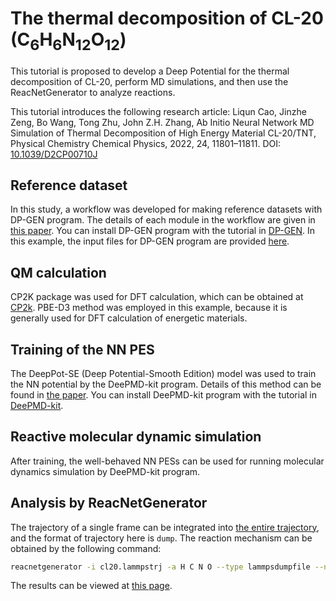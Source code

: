 # The thermal decomposition of CL-20 (C<sub>6</sub>H<sub>6</sub>N<sub>12</sub>O<sub>12</sub>)

This tutorial is proposed to develop a Deep Potential for the thermal decomposition of CL-20, perform MD simulations, and then use the ReacNetGenerator to analyze reactions.  

This tutorial introduces the following research article:
Liqun Cao, Jinzhe Zeng, Bo Wang, Tong Zhu, John Z.H. Zhang, Ab Initio Neural Network MD Simulation of Thermal Decomposition of High Energy Material CL-20/TNT, Physical Chemistry Chemical Physics, 2022, 24, 11801–11811. DOI: [10.1039/D2CP00710J](https://doi.org/10.1039/D2CP00710J)

## Reference dataset

In this study, a workflow was developed for making reference datasets with DP-GEN program. The details of each module in the workflow are given in [this paper](https://doi.org/10.1039/D2CP00710J).
You can install DP-GEN program with the tutorial in [DP-GEN](https://github.com/deepmodeling/dpgen). In this example, the input files for DP-GEN program are provided [here](https://github.com/tongzhugroup/NNREAX/blob/cbb5cbf3eb3b89919ee555147427e071c012f37a/cl20/cl20_v1.yaml).

## QM calculation

CP2K package was used for DFT calculation, which can be obtained at [CP2k](https://github.com/cp2k/cp2k). PBE-D3 method was employed in this example, because it is generally used for DFT calculation of energetic materials.

## Training of the NN PES

The DeepPot-SE (Deep Potential-Smooth Edition) model was used to train the NN potential by the DeePMD-kit program. Details of this method can be found in [the paper](https://www.sciencedirect.com/science/article/pii/S0010465518300882).
You can install DeePMD-kit program with the tutorial in [DeePMD-kit](https://github.com/deepmodeling/deepmd-kit).

## Reactive molecular dynamic simulation

After training, the well-behaved NN PESs can be used for running molecular dynamics simulation by DeePMD-kit program. 

## Analysis by ReacNetGenerator

The trajectory of a single frame can be integrated into [the entire trajectory](https://github.com/tongzhugroup/TRAJREAX/blob/f10a5c2cab77d3f3b659d9dd08256ae7b27c2820/cl20/cl20.lammpstrj), and the format of trajectory here is `dump`. The reaction mechanism can be obtained by the following command:

```sh
reacnetgenerator -i cl20.lammpstrj -a H C N O --type lammpsdumpfile --nohmm
```

The results can be viewed at <a href="/report.html?jdata=https://fastly.jsdelivr.net/gh/tongzhugroup/TRAJREAX@f10a5c2cab77d3f3b659d9dd08256ae7b27c2820/cl20/cl20.json&">this page</a>.
